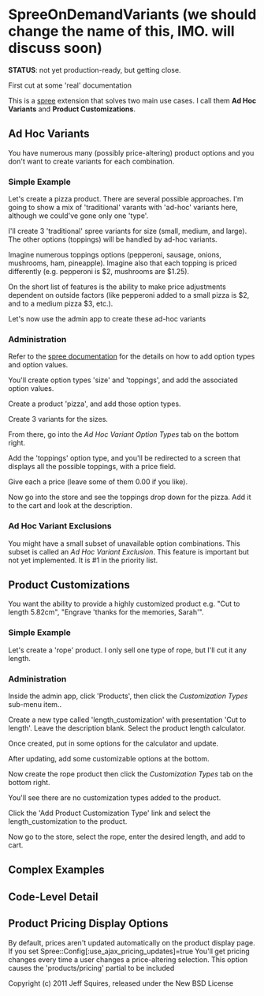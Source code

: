 SpreeOnDemandVariants (we should change the name of this, IMO. will discuss soon)
=====================

**STATUS**: not yet production-ready, but getting close.

First cut at some 'real' documentation

This is a [spree](http://spreecommerce.com) extension that solves two main use cases.  I call them **Ad Hoc Variants** and **Product Customizations**.  


Ad Hoc Variants
----------------------

You have numerous many (possibly price-altering) product options and you don't want to create variants for each combination.

### Simple Example
Let's create a pizza product.  There are several possible approaches. I'm going to show a mix of 'traditional' varants with 'ad-hoc' variants here, although we could've gone only one 'type'.

I'll create 3 'traditional' spree variants for size (small, medium, and large).  The other options (toppings) will be handled by ad-hoc variants.

Imagine numerous toppings options (pepperoni, sausage, onions, mushrooms, ham, pineapple).  Imagine also that each topping is priced differently (e.g. pepperoni is $2, mushrooms are $1.25).

On the short list of features is the ability to make price adjustments dependent on outside factors (like pepperoni added to a small pizza is $2, and to a medium pizza $3, etc.).

Let's now use the admin app to create these ad-hoc variants

### Administration

Refer to the [spree documentation](http://spreecommerce.com/documentation/overview) for the details on how to add option types and option values.

You'll create option types 'size' and 'toppings', and add the associated option values.

Create a product 'pizza', and add those option types.

Create 3 variants for the sizes.

From there, go into the *Ad Hoc Variant Option Types* tab on the bottom right.

Add the 'toppings' option type, and you'll be redirected to a screen that displays all the possible toppings, with a price field.

Give each a price (leave some of them 0.00 if you like).

Now go into the store and see the toppings drop down for the pizza.  Add it to the cart and look at the description.

### Ad Hoc Variant Exclusions

You might have a small subset of unavailable option combinations.  This subset is called an *Ad Hoc Variant Exclusion*. This feature is important but not yet implemented.  It is #1 in the priority list.


Product Customizations
----------------------

You want the ability to provide a highly customized product e.g. "Cut to length 5.82cm", "Engrave 'thanks for the memories, Sarah'".

### Simple Example

Let's create a 'rope' product.  I only sell one type of rope, but I'll cut it any length.

### Administration

Inside the admin app, click 'Products', then click the *Customization Types* sub-menu item..

Create a new type called 'length_customization' with presentation 'Cut to length'.  Leave the description blank. Select the product length calculator.

Once created, put in some options for the calculator and update.

After updating, add some customizable options at the bottom.

Now create the rope product then click the *Customization Types* tab on the bottom right.

You'll see there are no customization types added to the product.

Click the 'Add Product Customization Type' link and select the length_customization to the product.

Now go to the store, select the rope, enter the desired length, and add to cart.


Complex Examples
----------------

Code-Level Detail
-----------------

Product Pricing Display Options
-------------------------------

By default, prices aren't updated automatically on the product display page.  If you set
    Spree::Config[:use_ajax_pricing_updates]=true
You'll get pricing changes every time a user changes a price-altering selection.  This option causes the 'products/pricing' partial to be included


Copyright (c) 2011 Jeff Squires, released under the New BSD License

